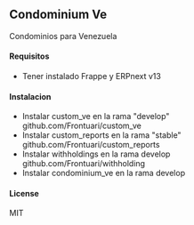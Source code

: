 ## Condominium Ve

Condominios para Venezuela

#### Requisitos

- Tener instalado Frappe y ERPnext v13

#### Instalacion

- Instalar custom_ve en la rama "develop" github.com/Frontuari/custom_ve 
- Instalar custom_reports en la rama "stable" github.com/Frontuari/custom_reports
- Instalar withholdings en la rama develop github.com/Frontuari/withholding
- Instalar condominium_ve en la rama develop

#### License

MIT